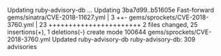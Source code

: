 Updating ruby-advisory-db ...
Updating 3ba7d99..b51605e
Fast-forward
 gems/sinatra/CVE-2018-11627.yml  |    3 ++-
 gems/sprockets/CVE-2018-3760.yml |   23 +++++++++++++++++++++++
 2 files changed, 25 insertions(+), 1 deletions(-)
 create mode 100644 gems/sprockets/CVE-2018-3760.yml
Updated ruby-advisory-db
ruby-advisory-db: 309 advisories
